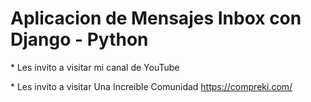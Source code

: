 # Aplicacion de Mensajes Inbox con Django - Python
<p>
* Les invito a visitar mi canal de YouTube
<a href="https://www.youtube.com/channel/UC-0f0AT2xJrUxML6HJTH3Iw"></a>
</p>

<p>
* Les invito a visitar Una Increible Comunidad <a href="https://compreki.com/"> https://compreki.com/ </a>
</p>

